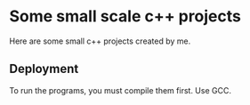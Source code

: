
# Some small scale c++ projects

Here are some small c++ projects created by me.



    
## Deployment

To run the programs, you must compile them first. Use GCC.